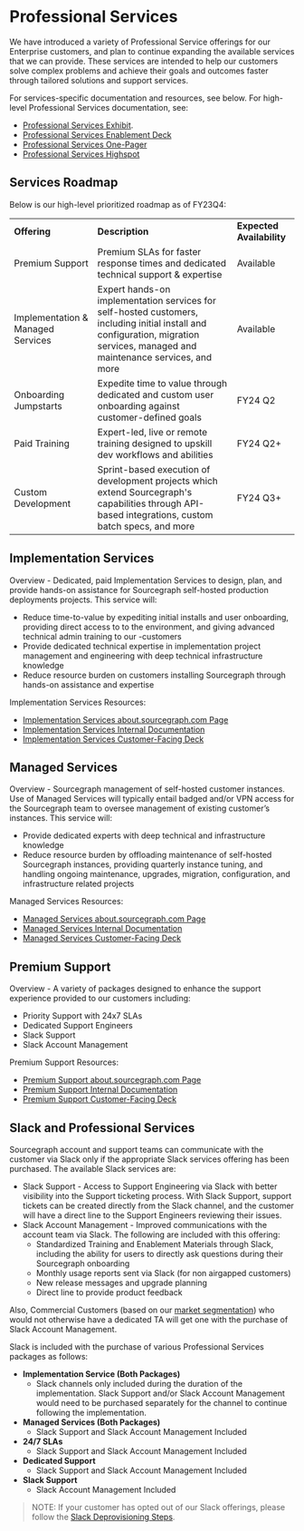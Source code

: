 # Professional Services

We have introduced a variety of Professional Service offerings for our Enterprise customers, and plan to continue expanding the available services that we can provide. These services are intended to help our customers solve complex problems and achieve their goals and outcomes faster through tailored solutions and support services.

For services-specific documentation and resources, see below.
For high-level Professional Services documentation, see:

- [Professional Services Exhibit](https://about.sourcegraph.com/terms/professional-services).
- [Professional Services Enablement Deck](https://docs.google.com/presentation/d/14q5VSRiB8Y31ihxNtkqHmE_eN3Me3kfcUiLZSNB5zSI/edit#slide=id.g242d0bbe59f_0_18)
- [Professional Services One-Pager](https://about.sourcegraph.com/guides/professional-services-offerings.pdf)
- [Professional Services Highspot](https://sourcegraph.highspot.com/spots/624474ec6dd9f4a6da405eb0?list=646d09a00e5e4628e9dc8217&overview=false)

## Services Roadmap

Below is our high-level prioritized roadmap as of FY23Q4:

<table>
  <tr>
   <td><strong>Offering</strong>
   </td>
   <td><strong>Description</strong>
   </td>
   <td><strong>Expected Availability</strong>
   </td>
  </tr>
  <tr>
   <td>Premium Support
   </td>
   <td>Premium SLAs for faster response times and dedicated technical support & expertise
   </td>
   <td>Available
   </td>
  </tr>
  <tr>
   <td>Implementation & Managed Services
   </td>
   <td>Expert hands-on implementation services for self-hosted customers, including initial install and configuration, migration services, managed and maintenance services, and more
   </td>
   <td>Available
   </td>
  </tr>
  <tr>
   <td>Onboarding Jumpstarts
   </td>
   <td>Expedite time to value through dedicated and custom user onboarding against customer-defined goals
   </td>
   <td>FY24 Q2
   </td>
  </tr>  
  <tr>
   <td>Paid Training
   </td>
   <td>Expert-led, live or remote training designed to upskill dev workflows and abilities 
   </td>
   <td>FY24 Q2+
   </td>
  </tr>
  <tr>
   <td>Custom Development
   </td>
   <td>Sprint-based execution of development projects which extend Sourcegraph's capabilities through API-based integrations, custom batch specs, and more
   </td>
   <td>FY24 Q3+
   </td>
  </tr>
</table>

## Implementation Services

Overview - Dedicated, paid Implementation Services to design, plan, and provide hands-on assistance for Sourcegraph self-hosted production deployments projects. This service will:

- Reduce time-to-value by expediting initial installs and user onboarding, providing direct access to to the environment, and giving advanced technical admin training to our -customers
- Provide dedicated technical expertise in implementation project management and engineering with deep technical infrastructure knowledge
- Reduce resource burden on customers installing Sourcegraph through hands-on assistance and expertise

Implementation Services Resources:

- [Implementation Services about.sourcegraph.com Page](https://about.sourcegraph.com/terms/implementation-services)
- [Implementation Services Internal Documentation](https://docs.google.com/document/d/1n02gaGA0Imvy42-8m1NI9AwqiYKmqCMsczycRU7EFO4/edit)
- [Implementation Services Customer-Facing Deck](https://docs.google.com/presentation/d/1GH35JdjCJtgHdgkksuTA9AJh0onN9WJmtxlahS_TJtI/edit#slide=id.g21443514529_0_297)

## Managed Services

Overview - Sourcegraph management of self-hosted customer instances. Use of Managed Services will typically entail badged and/or VPN access for the Sourcegraph team to oversee management of existing customer’s instances. This service will:

- Provide dedicated experts with deep technical and infrastructure knowledge
- Reduce resource burden by offloading maintenance of self-hosted Sourcegraph instances, providing quarterly instance tuning, and handling ongoing maintenance, upgrades, migration, configuration, and infrastructure related projects

Managed Services Resources:

- [Managed Services about.sourcegraph.com Page](https://about.sourcegraph.com/terms/managed-services)
- [Managed Services Internal Documentation](https://docs.google.com/document/d/1lCxT_D_vpkhKe_VUdkMcQ7pzpmaF-WZ8JYyKbfTYd54/edit)
- [Managed Services Customer-Facing Deck](https://docs.google.com/presentation/d/15JWp1hI2YmPAlTDGhumuXuJEaM58kf4SvuD9sU3XucY/edit#slide=id.g21ec52155fe_0_217)

## Premium Support

Overview - A variety of packages designed to enhance the support experience provided to our customers including:

- Priority Support with 24x7 SLAs
- Dedicated Support Engineers
- Slack Support
- Slack Account Management

Premium Support Resources:

- [Premium Support about.sourcegraph.com Page](https://about.sourcegraph.com/terms/premium-support)
- [Premium Support Internal Documentation](https://docs.google.com/document/d/17h8TnsDAeEI8wWPa_8rAcx1HPQG6avUQvq6QIc8mmZ4/edit)
- [Premium Support Customer-Facing Deck](https://docs.google.com/presentation/d/14q5VSRiB8Y31ihxNtkqHmE_eN3Me3kfcUiLZSNB5zSI/edit#slide=id.g224cc8d8479_0_47)

## Slack and Professional Services

Sourcegraph account and support teams can communicate with the customer via Slack only if the appropriate Slack services offering has been purchased. The available Slack services are:

- Slack Support - Access to Support Engineering via Slack with better visibility into the Support ticketing process. With Slack Support, support tickets can be created directly from the Slack channel, and the customer will have a direct line to the Support Engineers reviewing their issues.
- Slack Account Management - Improved communications with the account team via Slack. The following are included with this offering:
  - Standardized Training and Enablement Materials through Slack, including the ability for users to directly ask questions during their Sourcegraph onboarding
  - Monthly usage reports sent via Slack (for non airgapped customers)
  - New release messages and upgrade planning
  - Direct line to provide product feedback

Also, Commercial Customers (based on our [market segmentation](../../../strategy-goals/strategy/index.md#market-segmentation)) who would not otherwise have a dedicated TA will get one with the purchase of Slack Account Management.

Slack is included with the purchase of various Professional Services packages as follows:

- <strong>Implementation Service (Both Packages)</strong>
  - Slack channels only included during the duration of the implementation. Slack Support and/or Slack Account Management would need to be purchased separately for the channel to continue following the implementation.
- <strong>Managed Services (Both Packages)</strong>
  - Slack Support and Slack Account Management Included
- <strong>24/7 SLAs</strong>
  - Slack Support and Slack Account Management Included
- <strong>Dedicated Support</strong>
  - Slack Support and Slack Account Management Included
- <strong>Slack Support</strong>
  - Slack Account Management Included

> NOTE: If your customer has opted out of our Slack offerings, please follow the [Slack Deprovisioning Steps](https://docs.google.com/document/d/133Cn0cGetSTo_aBF9xLp26elegcuN_uZBrzWuoi16cs/edit).
